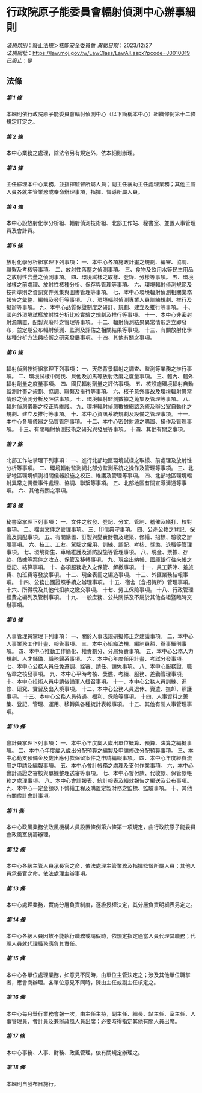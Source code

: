 # 行政院原子能委員會輻射偵測中心辦事細則

*法規類別*：廢止法規＞核能安全委員會
*異動日期*：2023/12/27  
*法規網址*：https://law.moj.gov.tw/LawClass/LawAll.aspx?pcode=J0010019
*已廢止*：是


## 法條
##### 第 1 條
本細則依行政院原子能委員會輻射偵測中心（以下簡稱本中心）組織條例第十二條規定訂定之。

##### 第 2 條
本中心業務之處理，除法令另有規定外，依本細則辦理。

##### 第 3 條
主任綜理本中心業務，並指揮監督所屬人員；副主任襄助主任處理業務；其他主管人員各就主管業務或奉命辦理事項，指揮、督導所屬人員。

##### 第 4 條
本中心設放射化學分析組、輻射偵測技術組、北部工作站、秘書室、並置人事管理員及會計員。

##### 第 5 條
放射化學分析組掌理下列事項：
一、本中心各項施政計畫之規劃、編審、協調、聯繫及考核等事項。
二、放射性落塵之偵測事項。
三、食物及飲用水等民生用品之放射性含量之偵測事項。
四、環境試樣之取樣、登錄、分樣等事項。
五、環境試樣之前處理、放射性核種分析、保存與管理等事項。
六、環境輻射偵測規範及技術準則之資訊文件蒐集與圖書管理等事項。
七、本中心環境輻射偵測相關業務報告之彙整、編輯及發行等事項。
八、環境輻射偵測專業人員訓練規劃、推行及擬辦等事項。
九、本中心品質保證制度之研訂、規劃、建立及推行等事項。
十、國內外環境試樣放射性分析比較實驗之規劃及推行等事項。
十一、本中心非密封射源購置、配製與廢料之管理等事項。
十二、輻射偵測結果異常情形之立即發布，並定期公布輻射偵測、監測及評估之相關結果等事項。
十三、有關放射化學核種分析方法與技術之研究發展事項。
十四、其他有關之事項。

##### 第 6 條
輻射偵測技術組掌理下列事項：
一、天然背景輻射之調查、監測等業務之推行事項。
二、環境試樣中阿伐、貝他及加馬等放射活度之度量事項。
三、體內、體外輻射劑量之度量事項。
四、國民輻射劑量之評估事項。
五、核設施環境輻射自動監測計畫之規劃、協調、聯繫及推行等事項。
六、核子意外事故及環境輻射異常情形之偵測分析及評估事項。
七、環境輻射監測數據之蒐集及管理等事項。
八、輻射偵測儀器之校正與維護。
九、環境輻射偵測數據網路系統及辦公室自動化之規劃、建立及推行等事項。
十、本中心資訊系統規劃及設備之管理事項。
十一、本中心各項儀器之品質管制事項。
十二、本中心密封射源之購置、操作及管理事項。
十三、有關輻射偵測技術之研究與發展等事項。
十四、其他有關之事項。

##### 第 7 條
北部工作站掌理下列事項：
一、進行北部地區環境試樣之取樣、前處理及放射性分析等事項。
二、環境輻射監測網北部分監測系統之操作及管理等事項。
三、北部地區環境偵測相關儀器設施之校正、維護及管理等事項。
四、北部地區環境輻射異常之偶發事件處理、協調、聯繫等事項。
五、北部地區有關宣導溝通等事項。
六、其他有關之事項。

##### 第 8 條
秘書室掌理下列事項：
一、文件之收發、登記、分文、管制、稽催及繕打、校對事項。
二、檔案文件之管理事項。
三、印信典守事項。
四、公產公物之登記、保管及調配事項。
五、有關購置、訂製與變賣財物及建築、修繕、招標、驗收之辦理事項。
六、技工、工友、駕駛之僱用、訓練、調配、考核、獎懲、退職等管理事項。
七、環境衛生、車輛維護及消防設施等管理事項。
八、現金、票據、存款、借據等案件之收支、保管及移轉事項。
九、現金出納帳、國庫銀行往來帳之登記、結算事項。
十、各項服務收入之保管、解繳事項。
十一、員工薪津、差旅費、加班費等發放事項。
十二、現金表冊之編造事項。
十三、外匯業務結報事項。
十四、公務出國證照手續之辦理事項。
十五、宿舍（含招待所）管理事項。
十六、所得稅及其他代扣款之繳交事項。
十七、勞工保險事項。
十八、行政管理經費之編列及管制事項。
十九、一般庶務、公共關係及不屬於其他各組暨臨時交辦事項。

##### 第 9 條
人事管理員掌理下列事項：
一、關於人事法規研擬修正之建議事項。
二、本中心人事業務工作計畫、報告事項。
三、本中心組織法規、編制員額、辦事細則事項。
四、本中心推動工作簡化、權責劃分、分層負責事項。
五、本中心公務人力規劃、人才儲備、職務歸系事項。
六、本中心年度任用計畫、考試分發事項。
七、本中心公務人員任免遷調、銓審、請任、請免事項。
八、本中心服務證、職名章之核發事項。
九、本中心平時考核、獎懲、考績、服務、差勤管理事項。
十、本中心技術人員申請後備軍人緩召事項。
十一、本中心公務人員訓練、進修、研究、實習及出入境事項。
十二、本中心公務人員退休、資遣、撫卹、照護事項。
十三、本中心公務人員待遇、福利、保險等事項。
十四、人事資料之蒐集、登記、管理、運用、移轉與各種統計表報事項。
十五、其他有關人事管理事項。

##### 第 10 條
會計員掌理下列事項：
一、本中心年度歲入歲出單位概算、預算、決算之編擬事項。
二、本中心年度歲入歲出分配預算之編製及申請修改分配預算事項。
三、本中心動支預備金及歲出應付款保留案件之申請編報事項。
四、本中心年度經費流用之申請及編報事項。
五、本中心會計帳務之處理及支付作業事項。
六、本中心會計憑證之審核與單據整理送審等事項。
七、本中心暫付款、代收款、保管款帳務之處理事項。
八、本中心會計報表、統計報表及績效報告之編送及公布事項。
九、本中心一定金額以下營繕工程及購置定製財務之監標、監驗事項。
十、其他有關歲計會計事項。

##### 第 11 條
本中心政風業務依政風機構人員設置條例第六條第一項規定，由行政院原子能委員會政風室統籌辦理。

##### 第 12 條
本中心各級主管人員承長官之命，依法處理主管業務及指揮監督所屬人員；其他人員承長官之命，依法處理主辦事項。

##### 第 13 條
本中心處理業務，實施分層負責制度，逐級授權決定，其分層負責明細表另定之。

##### 第 14 條
本中心各級人員因故不能執行職務或請假時，依規定指定適當人員代理其職務；代理人員就代理職務應負其責任。

##### 第 15 條
本中心各單位處理業務，如意見不同時，由單位主管決定之；涉及其他單位職掌者，應會商辦理。各單位意見不同時，陳由主任或副主任核定之。

##### 第 16 條
本中心每月舉行業務會報一次，由主任主持，副主任、組長、站主任、室主任、人事管理員、會計員及兼辦政風人員出席；必要時得指定其他有關人員出席。

##### 第 17 條
本中心事務、人事、財務、政風管理，依有關規定辦理之。

##### 第 18 條
本細則自發布日施行。


